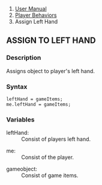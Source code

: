 <ol class="breadcrumb">
  <li><a href="#/docs/contents">User Manual</a></li>
  <li><a href="#/docs/player">Player Behaviors</a></li>

  <li class="active">Assign Left Hand</li>
</ol>

## ASSIGN TO LEFT HAND

### Description

Assigns object to player's left hand.

### Syntax

    leftHand = gameItems;
    me.leftHand = gameItems;

### Variables

<dl>
  <dt>leftHand:</dt>
  <dd>Consist of players left hand.</dd>
</dl>

<dl>
  <dt>me:</dt>
  <dd>Consist of the player.</dd>
</dl>

<dl>
  <dt>gameobject:</dt>
  <dd>Consist of game items.</dd>
</dl>